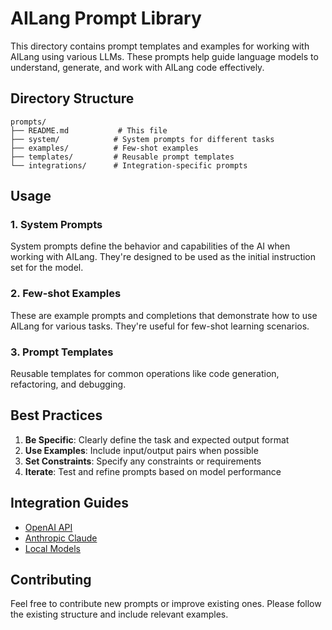 # AILang Prompt Library

This directory contains prompt templates and examples for working with AILang using various LLMs. These prompts help guide language models to understand, generate, and work with AILang code effectively.

## Directory Structure

```
prompts/
├── README.md           # This file
├── system/            # System prompts for different tasks
├── examples/          # Few-shot examples
├── templates/         # Reusable prompt templates
└── integrations/      # Integration-specific prompts
```

## Usage

### 1. System Prompts

System prompts define the behavior and capabilities of the AI when working with AILang. They're designed to be used as the initial instruction set for the model.

### 2. Few-shot Examples

These are example prompts and completions that demonstrate how to use AILang for various tasks. They're useful for few-shot learning scenarios.

### 3. Prompt Templates

Reusable templates for common operations like code generation, refactoring, and debugging.

## Best Practices

1. **Be Specific**: Clearly define the task and expected output format
2. **Use Examples**: Include input/output pairs when possible
3. **Set Constraints**: Specify any constraints or requirements
4. **Iterate**: Test and refine prompts based on model performance

## Integration Guides

- [OpenAI API](integrations/openai.md)
- [Anthropic Claude](integrations/anthropic.md)
- [Local Models](integrations/local.md)

## Contributing

Feel free to contribute new prompts or improve existing ones. Please follow the existing structure and include relevant examples.
